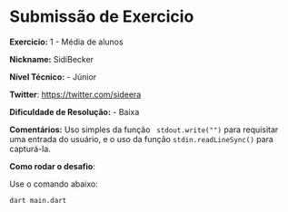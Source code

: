 # Submissão de Exercicio

**Exercicio:** 1 - Média de alunos

**Nickname:** SidiBecker

**Nível Técnico:** - Júnior

**Twitter**: https://twitter.com/sideera 

**Dificuldade de Resolução:** - Baixa

**Comentários:** Uso simples da função ```  stdout.write("") ``` para requisitar uma entrada do usuário, e o uso da função ``` stdin.readLineSync() ``` para capturá-la.

**Como rodar o desafio**: 

Use o comando abaixo: 
```bash
dart main.dart
```